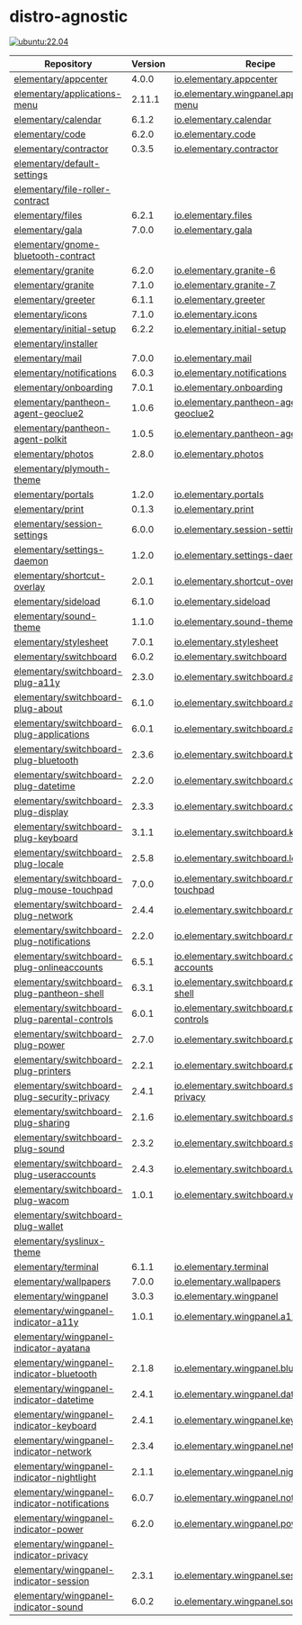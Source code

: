 # distro-agnostic

[![ubuntu:22.04](https://github.com/meisenzahl/distro-agnostic/actions/workflows/ubuntu:22.04.yml/badge.svg)](https://github.com/meisenzahl/distro-agnostic/actions/workflows/ubuntu:22.04.yml)

| Repository | Version | Recipe |
| ---------- | ------- | ------ |
| [elementary/appcenter](https://github.com/elementary/appcenter) | 4.0.0 | [io.elementary.appcenter](packages/io.elementary.appcenter.yml) |
| [elementary/applications-menu](https://github.com/elementary/applications-menu) | 2.11.1 | [io.elementary.wingpanel.applications-menu](packages/io.elementary.wingpanel.applications-menu.yml) |
| [elementary/calendar](https://github.com/elementary/calendar) | 6.1.2 | [io.elementary.calendar](packages/io.elementary.calendar.yml) |
| [elementary/code](https://github.com/elementary/code) | 6.2.0 | [io.elementary.code](packages/io.elementary.code.yml) |
| [elementary/contractor](https://github.com/elementary/contractor) | 0.3.5 | [io.elementary.contractor](packages/io.elementary.contractor.yml) |
| [elementary/default-settings](https://github.com/elementary/default-settings) |  | [](packages/.yml) |
| [elementary/file-roller-contract](https://github.com/elementary/file-roller-contract) |  | [](packages/.yml) |
| [elementary/files](https://github.com/elementary/files) | 6.2.1 | [io.elementary.files](packages/io.elementary.files.yml) |
| [elementary/gala](https://github.com/elementary/gala) | 7.0.0 | [io.elementary.gala](packages/io.elementary.gala.yml) |
| [elementary/gnome-bluetooth-contract](https://github.com/elementary/gnome-bluetooth-contract) |  | [](packages/.yml) |
| [elementary/granite](https://github.com/elementary/granite) | 6.2.0 | [io.elementary.granite-6](packages/io.elementary.granite-6.yml) |
| [elementary/granite](https://github.com/elementary/granite) | 7.1.0 | [io.elementary.granite-7](packages/io.elementary.granite-7.yml) |
| [elementary/greeter](https://github.com/elementary/greeter) | 6.1.1 | [io.elementary.greeter](packages/io.elementary.greeter.yml) |
| [elementary/icons](https://github.com/elementary/icons) | 7.1.0 | [io.elementary.icons](packages/io.elementary.icons.yml) |
| [elementary/initial-setup](https://github.com/elementary/initial-setup) | 6.2.2 | [io.elementary.initial-setup](packages/io.elementary.initial-setup.yml) |
| [elementary/installer](https://github.com/elementary/installer) |  | [](packages/.yml) |
| [elementary/mail](https://github.com/elementary/mail) | 7.0.0 | [io.elementary.mail](packages/io.elementary.mail.yml) |
| [elementary/notifications](https://github.com/elementary/notifications) | 6.0.3 | [io.elementary.notifications](packages/io.elementary.notifications.yml) |
| [elementary/onboarding](https://github.com/elementary/onboarding) | 7.0.1 | [io.elementary.onboarding](packages/io.elementary.onboarding.yml) |
| [elementary/pantheon-agent-geoclue2](https://github.com/elementary/pantheon-agent-geoclue2) | 1.0.6 | [io.elementary.pantheon-agent-geoclue2](packages/io.elementary.pantheon-agent-geoclue2.yml) |
| [elementary/pantheon-agent-polkit](https://github.com/elementary/pantheon-agent-polkit) | 1.0.5 | [io.elementary.pantheon-agent-polkit](packages/io.elementary.pantheon-agent-polkit.yml) |
| [elementary/photos](https://github.com/elementary/photos) | 2.8.0 | [io.elementary.photos](packages/io.elementary.photos.yml) |
| [elementary/plymouth-theme](https://github.com/elementary/plymouth-theme) |  | [](packages/.yml) |
| [elementary/portals](https://github.com/elementary/portals) | 1.2.0 | [io.elementary.portals](packages/io.elementary.portals.yml) |
| [elementary/print](https://github.com/elementary/print) | 0.1.3 | [io.elementary.print](packages/io.elementary.print.yml) |
| [elementary/session-settings](https://github.com/elementary/session-settings) | 6.0.0 | [io.elementary.session-settings](packages/io.elementary.session-settings.yml) |
| [elementary/settings-daemon](https://github.com/elementary/settings-daemon) | 1.2.0 | [io.elementary.settings-daemon](packages/io.elementary.settings-daemon.yml) |
| [elementary/shortcut-overlay](https://github.com/elementary/shortcut-overlay) | 2.0.1 | [io.elementary.shortcut-overlay](packages/io.elementary.shortcut-overlay.yml) |
| [elementary/sideload](https://github.com/elementary/sideload) | 6.1.0 | [io.elementary.sideload](packages/io.elementary.sideload.yml) |
| [elementary/sound-theme](https://github.com/elementary/sound-theme) | 1.1.0 | [io.elementary.sound-theme](packages/io.elementary.sound-theme.yml) |
| [elementary/stylesheet](https://github.com/elementary/stylesheet) | 7.0.1 | [io.elementary.stylesheet](packages/io.elementary.stylesheet.yml) |
| [elementary/switchboard](https://github.com/elementary/switchboard) | 6.0.2 | [io.elementary.switchboard](packages/io.elementary.switchboard.yml) |
| [elementary/switchboard-plug-a11y](https://github.com/elementary/switchboard-plug-a11y) | 2.3.0 | [io.elementary.switchboard.a11y](packages/io.elementary.switchboard.a11y.yml) |
| [elementary/switchboard-plug-about](https://github.com/elementary/switchboard-plug-about) | 6.1.0 | [io.elementary.switchboard.about](packages/io.elementary.switchboard.about.yml) |
| [elementary/switchboard-plug-applications](https://github.com/elementary/switchboard-plug-applications) | 6.0.1 | [io.elementary.switchboard.applications](packages/io.elementary.switchboard.applications.yml) |
| [elementary/switchboard-plug-bluetooth](https://github.com/elementary/switchboard-plug-bluetooth) | 2.3.6 | [io.elementary.switchboard.bluetooth](packages/io.elementary.switchboard.bluetooth.yml) |
| [elementary/switchboard-plug-datetime](https://github.com/elementary/switchboard-plug-datetime) | 2.2.0 | [io.elementary.switchboard.datetime](packages/io.elementary.switchboard.datetime.yml) |
| [elementary/switchboard-plug-display](https://github.com/elementary/switchboard-plug-display) | 2.3.3 | [io.elementary.switchboard.display](packages/io.elementary.switchboard.display.yml) |
| [elementary/switchboard-plug-keyboard](https://github.com/elementary/switchboard-plug-keyboard) | 3.1.1 | [io.elementary.switchboard.keyboard](packages/io.elementary.switchboard.keyboard.yml) |
| [elementary/switchboard-plug-locale](https://github.com/elementary/switchboard-plug-locale) | 2.5.8 | [io.elementary.switchboard.locale](packages/io.elementary.switchboard.locale.yml) |
| [elementary/switchboard-plug-mouse-touchpad](https://github.com/elementary/switchboard-plug-mouse-touchpad) | 7.0.0 | [io.elementary.switchboard.mouse-touchpad](packages/io.elementary.switchboard.mouse-touchpad.yml) |
| [elementary/switchboard-plug-network](https://github.com/elementary/switchboard-plug-network) | 2.4.4 | [io.elementary.switchboard.networking](packages/io.elementary.switchboard.networking.yml) |
| [elementary/switchboard-plug-notifications](https://github.com/elementary/switchboard-plug-notifications) | 2.2.0 | [io.elementary.switchboard.notifications](packages/io.elementary.switchboard.notifications.yml) |
| [elementary/switchboard-plug-onlineaccounts](https://github.com/elementary/switchboard-plug-onlineaccounts) | 6.5.1 | [io.elementary.switchboard.online-accounts](packages/io.elementary.switchboard.online-accounts.yml) |
| [elementary/switchboard-plug-pantheon-shell](https://github.com/elementary/switchboard-plug-pantheon-shell) | 6.3.1 | [io.elementary.switchboard.pantheon-shell](packages/io.elementary.switchboard.pantheon-shell.yml) |
| [elementary/switchboard-plug-parental-controls](https://github.com/elementary/switchboard-plug-parental-controls) | 6.0.1 | [io.elementary.switchboard.parental-controls](packages/io.elementary.switchboard.parental-controls.yml) |
| [elementary/switchboard-plug-power](https://github.com/elementary/switchboard-plug-power) | 2.7.0 | [io.elementary.switchboard.power](packages/io.elementary.switchboard.power.yml) |
| [elementary/switchboard-plug-printers](https://github.com/elementary/switchboard-plug-printers) | 2.2.1 | [io.elementary.switchboard.printers](packages/io.elementary.switchboard.printers.yml) |
| [elementary/switchboard-plug-security-privacy](https://github.com/elementary/switchboard-plug-security-privacy) | 2.4.1 | [io.elementary.switchboard.security-privacy](packages/io.elementary.switchboard.security-privacy.yml) |
| [elementary/switchboard-plug-sharing](https://github.com/elementary/switchboard-plug-sharing) | 2.1.6 | [io.elementary.switchboard.sharing](packages/io.elementary.switchboard.sharing.yml) |
| [elementary/switchboard-plug-sound](https://github.com/elementary/switchboard-plug-sound) | 2.3.2 | [io.elementary.switchboard.sound](packages/io.elementary.switchboard.sound.yml) |
| [elementary/switchboard-plug-useraccounts](https://github.com/elementary/switchboard-plug-useraccounts) | 2.4.3 | [io.elementary.switchboard.useraccounts](packages/io.elementary.switchboard.useraccounts.yml) |
| [elementary/switchboard-plug-wacom](https://github.com/elementary/switchboard-plug-wacom) | 1.0.1 | [io.elementary.switchboard.wacom](packages/io.elementary.switchboard.wacom.yml) |
| [elementary/switchboard-plug-wallet](https://github.com/elementary/switchboard-plug-wallet) |  | [](packages/.yml) |
| [elementary/syslinux-theme](https://github.com/elementary/syslinux-theme) |  | [](packages/.yml) |
| [elementary/terminal](https://github.com/elementary/terminal) | 6.1.1 | [io.elementary.terminal](packages/io.elementary.terminal.yml) |
| [elementary/wallpapers](https://github.com/elementary/wallpapers) | 7.0.0 | [io.elementary.wallpapers](packages/io.elementary.wallpapers.yml) |
| [elementary/wingpanel](https://github.com/elementary/wingpanel) | 3.0.3 | [io.elementary.wingpanel](packages/io.elementary.wingpanel.yml) |
| [elementary/wingpanel-indicator-a11y](https://github.com/elementary/wingpanel-indicator-a11y) | 1.0.1 | [io.elementary.wingpanel.a11y](packages/io.elementary.wingpanel.a11y.yml) |
| [elementary/wingpanel-indicator-ayatana](https://github.com/elementary/wingpanel-indicator-ayatana) |  | [](packages/.yml) |
| [elementary/wingpanel-indicator-bluetooth](https://github.com/elementary/wingpanel-indicator-bluetooth) | 2.1.8 | [io.elementary.wingpanel.bluetooth](packages/io.elementary.wingpanel.bluetooth.yml) |
| [elementary/wingpanel-indicator-datetime](https://github.com/elementary/wingpanel-indicator-datetime) | 2.4.1 | [io.elementary.wingpanel.datetime](packages/io.elementary.wingpanel.datetime.yml) |
| [elementary/wingpanel-indicator-keyboard](https://github.com/elementary/wingpanel-indicator-keyboard) | 2.4.1 | [io.elementary.wingpanel.keyboard](packages/io.elementary.wingpanel.keyboard.yml) |
| [elementary/wingpanel-indicator-network](https://github.com/elementary/wingpanel-indicator-network) | 2.3.4 | [io.elementary.wingpanel.network](packages/io.elementary.wingpanel.network.yml) |
| [elementary/wingpanel-indicator-nightlight](https://github.com/elementary/wingpanel-indicator-nightlight) | 2.1.1 | [io.elementary.wingpanel.nightlight](packages/io.elementary.wingpanel.nightlight.yml) |
| [elementary/wingpanel-indicator-notifications](https://github.com/elementary/wingpanel-indicator-notifications) | 6.0.7 | [io.elementary.wingpanel.notifications](packages/io.elementary.wingpanel.notifications.yml) |
| [elementary/wingpanel-indicator-power](https://github.com/elementary/wingpanel-indicator-power) | 6.2.0 | [io.elementary.wingpanel.power](packages/io.elementary.wingpanel.power.yml) |
| [elementary/wingpanel-indicator-privacy](https://github.com/elementary/wingpanel-indicator-privacy) |  | [](packages/.yml) |
| [elementary/wingpanel-indicator-session](https://github.com/elementary/wingpanel-indicator-session) | 2.3.1 | [io.elementary.wingpanel.session](packages/io.elementary.wingpanel.session.yml) |
| [elementary/wingpanel-indicator-sound](https://github.com/elementary/wingpanel-indicator-sound) | 6.0.2 | [io.elementary.wingpanel.sound](packages/io.elementary.wingpanel.sound.yml) |
